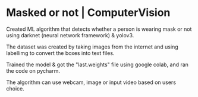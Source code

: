 # Masked or not | ComputerVision
Created ML algorithm that detects whether a person is wearing mask or not using darknet (neural network framework) &amp; yolov3.

The dataset was created by taking images from the internet and using labellimg to convert the boxes into text files. 

Trained the model &amp; got the "last.weights" file using google colab, and ran the code on pycharm.

The algorithm can use webcam, image or input video based on users choice.
